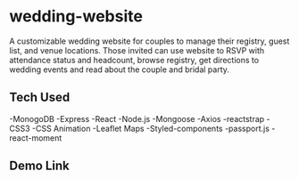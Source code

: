 # wedding-website

A customizable wedding website for couples to manage their
registry, guest list, and venue locations. Those invited can use website to RSVP with attendance status and headcount, browse registry, get directions to wedding events and read about the couple and bridal party.

## Tech Used

-MonogoDB
-Express
-React
-Node.js
-Mongoose
-Axios
-reactstrap
-CSS3
-CSS Animation
-Leaflet Maps
-Styled-components
-passport.js
-react-moment

## Demo Link
